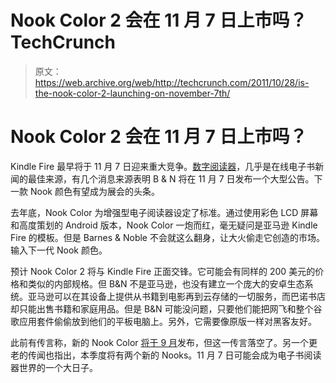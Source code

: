 # Nook Color 2 会在 11 月 7 日上市吗？TechCrunch

> 原文：<https://web.archive.org/web/http://techcrunch.com/2011/10/28/is-the-nook-color-2-launching-on-november-7th/>

# Nook Color 2 会在 11 月 7 日上市吗？

Kindle Fire 最早将于 11 月 7 日迎来重大竞争。[数字阅读器](https://web.archive.org/web/20230205042246/http://www.the-digital-reader.com/2011/10/27/barnes-noble-to-ship-new-nookcolor-on-7-november/)，几乎是在线电子书新闻的最佳来源，有几个消息来源表明 B & N 将在 11 月 7 日发布一个大型公告。下一款 Nook 颜色有望成为展会的头条。

去年底，Nook Color 为增强型电子阅读器设定了标准。通过使用彩色 LCD 屏幕和高度策划的 Android 版本，Nook Color 一炮而红，毫无疑问是亚马逊 Kindle Fire 的模板。但是 Barnes & Noble 不会就这么翻身，让大火偷走它创造的市场。输入下一代 Nook 颜色。

预计 Nook Color 2 将与 Kindle Fire 正面交锋。它可能会有同样的 200 美元的价格和类似的内部规格。但 B&N 不是亚马逊，也没有建立一个庞大的安卓生态系统。亚马逊可以在其设备上提供从书籍到电影再到云存储的一切服务，而巴诺书店却只能出售书籍和家庭用品。但是 B&N 可能没问题，只要他们能把网飞和整个谷歌应用套件偷偷放到他们的平板电脑上。另外，它需要像原版一样对黑客友好。

此前有传言称，新的 Nook Color [将于 9 月](https://web.archive.org/web/20230205042246/https://techcrunch.com/2011/09/02/barnes-and-noble-preparing-nook-color-2-for-september-launch/)发布，但这一传言落空了。另一个更老的传闻也指出，本季度将有两个新的 Nooks。11 月 7 日可能会成为电子书阅读器世界的一个大日子。